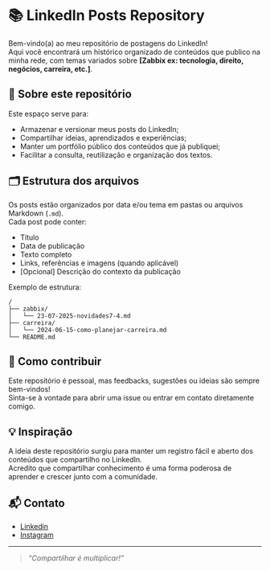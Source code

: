 # 📚 LinkedIn Posts Repository

Bem-vindo(a) ao meu repositório de postagens do LinkedIn!  
Aqui você encontrará um histórico organizado de conteúdos que publico na minha rede, com temas variados sobre **[Zabbix ex: tecnologia, direito, negócios, carreira, etc.]**.

## 📌 Sobre este repositório

Este espaço serve para:

- Armazenar e versionar meus posts do LinkedIn;
- Compartilhar ideias, aprendizados e experiências;
- Manter um portfólio público dos conteúdos que já publiquei;
- Facilitar a consulta, reutilização e organização dos textos.

## 🗂️ Estrutura dos arquivos

Os posts estão organizados por data e/ou tema em pastas ou arquivos Markdown (`.md`).  
Cada post pode conter:

- Título
- Data de publicação
- Texto completo
- Links, referências e imagens (quando aplicável)
- [Opcional] Descrição do contexto da publicação

Exemplo de estrutura:
```
/
├── zabbix/
│   └── 23-07-2025-novidades7-4.md
├── carreira/
│   └── 2024-06-15-como-planejar-carreira.md
└── README.md
```

## 🚀 Como contribuir

Este repositório é pessoal, mas feedbacks, sugestões ou ideias são sempre bem-vindos!  
Sinta-se à vontade para abrir uma issue ou entrar em contato diretamente comigo.

## 💡 Inspiração

A ideia deste repositório surgiu para manter um registro fácil e aberto dos conteúdos que compartilho no LinkedIn.  
Acredito que compartilhar conhecimento é uma forma poderosa de aprender e crescer junto com a comunidade.

## 📬 Contato

- [Linkedin](https://www.linkedin.com/in/tecfranciscocunha)
- [Instagram](https://www.instagram.com/tecfranciscocunha)

---

> _“Compartilhar é multiplicar!”_
